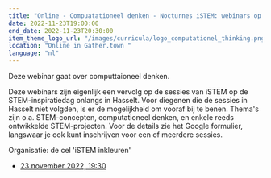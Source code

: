 ```yaml
---
title: "Online - Compuatationeel denken - Nocturnes iSTEM: webinars op woensdagavond"
date: 2022-11-23T19:00:00
end_date: 2022-11-23T20:30:00
item_theme_logo_url: "/images/curricula/logo_computationel_thinking.png"
location: "Online in Gather.town "
language: "nl"
---
```

Deze webinar gaat over computtaioneel denken.

Deze webinars zijn eigenlijk een vervolg op de sessies van iSTEM op de STEM-inspiratiedag onlangs in Hasselt. Voor diegenen die de sessies in Hasselt niet volgden, is er de mogelijkheid om vooraf bij te benen.
Thema's zijn o.a. STEM-concepten, computationeel denken, en enkele reeds ontwikkelde STEM-projecten.
Voor de details zie het Google formulier, langswaar je ook kunt inschrijven voor een of meerdere sessies.

Organisatie: de cel 'iSTEM inkleuren'

- [23 november 2022, 19:30](https://docs.google.com/forms/d/1v8T07AMObbv1j8GU0IP3oqTzj1m1tj8trZBW00Z6MG0/viewform?edit_requested=true)
